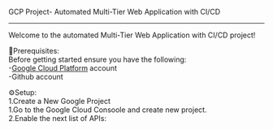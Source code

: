  GCP Project- Automated Multi-Tier Web Application with CI/CD<br><hr>
 Welcome to the automated Multi-Tier Web Application with CI/CD project!

 📝Prerequisites:<br>
 Before getting started ensure you have the following:<br>
 -<a href="Google Cloud Platform" link="https://console.cloud.google.com">Google Cloud Platform<a> account<br>
 -Github account<br>

 ⚙️Setup:<br>
 1.Create a New Google Project<br>
  1.Go to the Google Cloud Consoole and create new project.<br>
  2.Enable the next list of APIs:<br>
   
